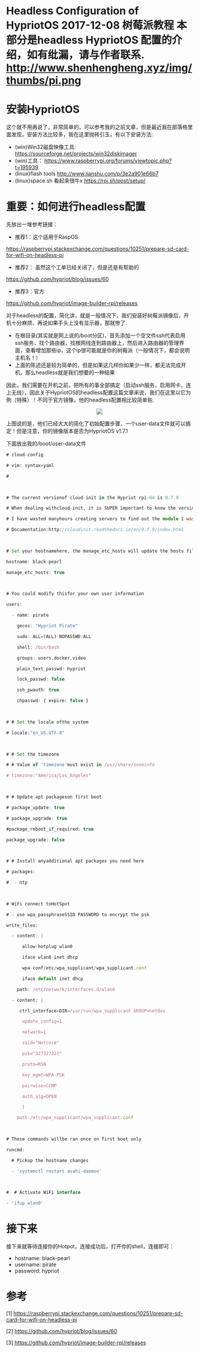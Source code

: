 Headless Configuration of HypriotOS
2017-12-08
树莓派教程
本部分是headless HypriotOS 配置的介绍，如有纰漏，请与作者联系.
http://www.shenhengheng.xyz/img/thumbs/pi.png
===


# 安装HypriotOS

这个就不用再说了，非常简单的，可以参考我的之前文章，但是最近我在部落格里面发现，安装方法比较多，我在这里抛砖引玉，有以下安装方法:

- (win)Win32磁盘映像工具: <https://sourceforge.net/projects/win32diskimager>
- (win)工具： <https://www.raspberrypi.org/forums/viewtopic.php?t=195939>
- (linux)flash tools <http://www.jianshu.com/p/3e2a901e66b7>
- (linux)space.sh 看起来很牛x <https://rpi.sh/post/setup/>

# 重要：如何进行headless配置

先放出一堆参考链接：

- 推荐1：这个适用于RaspOS

<https://raspberrypi.stackexchange.com/questions/10251/prepare-sd-card-for-wifi-on-headless-pi>

- 推荐2： 虽然这个工单已经关闭了，但是还是有帮助的

<https://github.com/hypriot/blog/issues/60>

- 推荐3：官方 

<https://github.com/hypriot/image-builder-rpi/releases>

对于headless的配置，简化讲，就是一般情况下，我们安装好树莓派镜像后，开机十分麻烦，再说如果手头上没有显示器，那就惨了.

- 在根目录(其实就是网上说的/boot分区)，首先添加一个空文件ssh代表启用ssh服务，找个路由器，找根网线连到路由器上，然后进入路由器的管理界面，查看增加那些ip，这个ip很可能就是你的树莓派（一般情况下，都会说明主机名！）
- 上面的陈述还是较为简单的，但是如果这几样你如果少一样，都无法完成开机，那么headless就是我们想要的一种结果

因此，我们需要在开机之前，把所有的事全部搞定（启动ssh服务，启用网卡，连上无线），因此关于HypriotOS的headless配置这篇文章来说，我们在这里以它为例（特殊）！不同于官方镜像，他的headless配置相比较简单些.

<div align="center">
<img src="http://www.shenhengheng.xyz/img/posts/12/release.png" >
</div>

上图说的是，他们已经大大的简化了初始配置步骤，一个user-data文件就可以搞定！但是注意，你的镜像版本是否为HypriotOS v1.7.1

下面放出我的/boot/user-data文件

```typescript
# cloud-config

# vim: syntax=yaml

#

 

# The current versionof cloud-init in the Hypriot rpi-64 is 0.7.9

# When dealing withcloud-init, it is SUPER important to know the version

# I have wasted manyhours creating servers to find out the module I was trying to use wasn't in thecloud-init version I had

# Documentation:http://cloudinit.readthedocs.io/en/0.7.9/index.html

 

# Set your hostnamehere, the manage_etc_hosts will update the hosts file entries as well

hostname: black-pearl

manage_etc_hosts: true

 

# You could modify thisfor your own user information

users:

  - name: pirate

    gecos: "Hypriot Pirate"

    sudo: ALL=(ALL) NOPASSWD:ALL

    shell: /bin/bash

    groups: users,docker,video

    plain_text_passwd: hypriot

    lock_passwd: false

    ssh_pwauth: true

    chpasswd: { expire: false }

 

# # Set the locale ofthe system

# locale:"en_US.UTF-8"

 

# # Set the timezone

# # Value of 'timezone'must exist in /usr/share/zoneinfo

# timezone:"America/Los_Angeles"

 

# # Update apt packageson first boot

# package_update: true

# package_upgrade: true

#package_reboot_if_required: true

package_upgrade: false

 

# # Install anyadditional apt packages you need here

# packages:

#  - ntp

 

# WiFi connect toHotSpot

# - use wpa_passphraseSSID PASSWORD to encrypt the psk

write_files:

  - content: |

      allow-hotplug wlan0

      iface wlan0 inet dhcp

      wpa-conf/etc/wpa_supplicant/wpa_supplicant.conf

      iface default inet dhcp

    path: /etc/network/interfaces.d/wlan0

  - content: |

     ctrl_interface=DIR=/var/run/wpa_supplicant GROUP=netdev

      update_config=1

      network={

      ssid="Netcore"

      psk="327327327"

      proto=RSN

      key_mgmt=WPA-PSK

      pairwise=CCMP

      auth_alg=OPEN

      }

    path:/etc/wpa_supplicant/wpa_supplicant.conf

 

# These commands willbe ran once on first boot only

runcmd:

  # Pickup the hostname changes

  - 'systemctl restart avahi-daemon'

 

#  # Activate WiFi interface

- 'ifup wlan0'
```

# 接下来

接下来就等待连接你的Hotpot，连接成功后，打开你的shell，连接即可：

- hostname: black-pearl
- username: pirate
- password: hypriot



# 参考

[1] <https://raspberrypi.stackexchange.com/questions/10251/prepare-sd-card-for-wifi-on-headless-pi>

[2] <https://github.com/hypriot/blog/issues/60>

[3] <https://github.com/hypriot/image-builder-rpi/releases>
